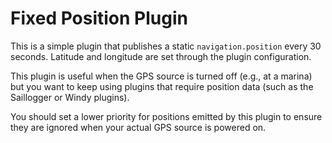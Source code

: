 # Fixed Position Plugin

This is a simple plugin that publishes a static `navigation.position` every 30 seconds. Latitude and longitude are set through the plugin configuration.

This plugin is useful when the GPS source is turned off (e.g., at a marina) but you want to keep using plugins that require position data (such as the Saillogger or Windy plugins).

You should set a lower priority for positions emitted by this plugin to ensure they are ignored when your actual GPS source is powered on.